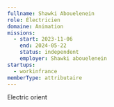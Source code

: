 ```yaml
---
fullname: Shawki Abouelenein
role: Électricien
domaine: Animation
missions:
  - start: 2023-11-06
    end: 2024-05-22
    status: independent
    employer: Shawki abouelenein
startups:
  - workinfrance
memberType: attributaire
---
```


Electric orient
